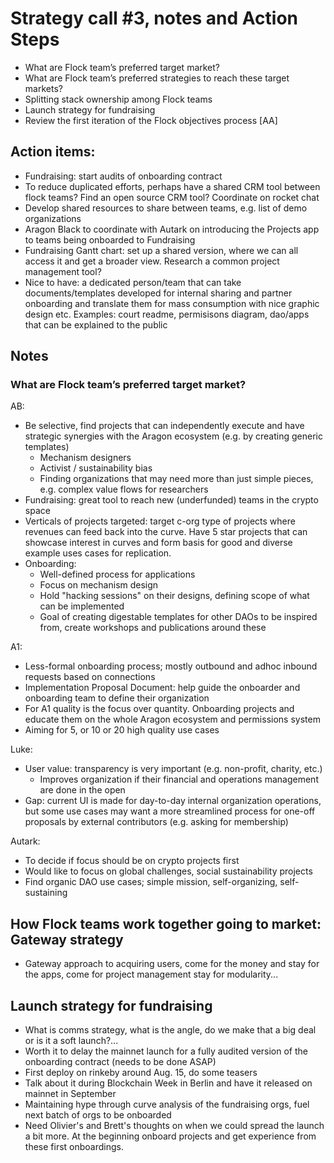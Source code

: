 # Strategy call #3, notes and Action Steps


* What are Flock team’s preferred target market?
* What are Flock team’s preferred strategies to reach these target markets?
* Splitting stack ownership among Flock teams
* Launch strategy for fundraising
* Review the first iteration of the Flock objectives process [AA]

## Action items:

- Fundraising: start audits of onboarding contract
- To reduce duplicated efforts, perhaps have a shared CRM tool between flock teams? Find an open source CRM tool? Coordinate on rocket chat
- Develop shared resources to share between teams, e.g. list of demo organizations
- Aragon Black to coordinate with Autark on introducing the Projects app to teams being onboarded to Fundraising
- Fundraising Gantt chart: set up a shared version, where we can all access it and get a broader view. Research a common project management tool?
- Nice to have: a dedicated person/team that can take documents/templates developed for internal sharing and partner onboarding and translate them for mass consumption with nice graphic design etc.  Examples: court readme, permisisons diagram, dao/apps that can be explained to the public
    
## Notes

### What are Flock team’s preferred target market?

AB:

- Be selective, find projects that can independently execute and have strategic synergies with the Aragon ecosystem (e.g. by creating generic templates)
    - Mechanism designers
    - Activist / sustainability bias
    - Finding organizations that may need more than just simple pieces, e.g. complex value flows for researchers
- Fundraising: great tool to reach new (underfunded) teams in the crypto space
- Verticals of projects targeted: target c-org type of projects where revenues can feed back into the curve. Have 5 star projects that can showcase interest in curves and form basis for good and diverse example uses cases for replication.
- Onboarding:
    - Well-defined process for applications
    - Focus on mechanism design
    - Hold "hacking sessions" on their designs, defining scope of what can be implemented
    - Goal of creating digestable templates for other DAOs to be inspired from, create workshops and publications around these

A1:

- Less-formal onboarding process; mostly outbound and adhoc inbound requests based on connections
- Implementation Proposal Document: help guide the onboarder and onboarding team to define their organization
- For A1 quality is the focus over quantity. Onboarding projects and educate them on the whole Aragon ecosystem and permissions system
- Aiming for 5, or 10 or 20 high quality use cases

Luke:

- User value: transparency is very important (e.g. non-profit, charity, etc.)
    - Improves organization if their financial and operations management are done in the open
- Gap: current UI is made for day-to-day internal organization operations, but some use cases may want a more streamlined process for one-off proposals by external contributors (e.g. asking for membership)

Autark:

- To decide if focus should be on crypto projects first
- Would like to focus on global challenges, social sustainability projects
- Find organic DAO use cases; simple mission, self-organizing, self-sustaining


## How Flock teams work together going to market: Gateway strategy

- Gateway approach to acquiring users, come for the money and stay for the apps, come for project management stay for modularity...

## Launch strategy for fundraising

- What is comms strategy, what is the angle, do we make that a big deal or is it a soft launch?...
- Worth it to delay the mainnet launch for a fully audited version of the onboarding contract (needs to be done ASAP)
- First deploy on rinkeby around Aug. 15, do some teasers
- Talk about it during Blockchain Week in Berlin and have it released on mainnet in September
- Maintaining hype through curve analysis of the fundraising orgs, fuel next batch of orgs to be onboarded
- Need Olivier's and Brett's thoughts on when we could spread the launch a bit more. At the beginning onboard projects and get experience from these first onboardings.
